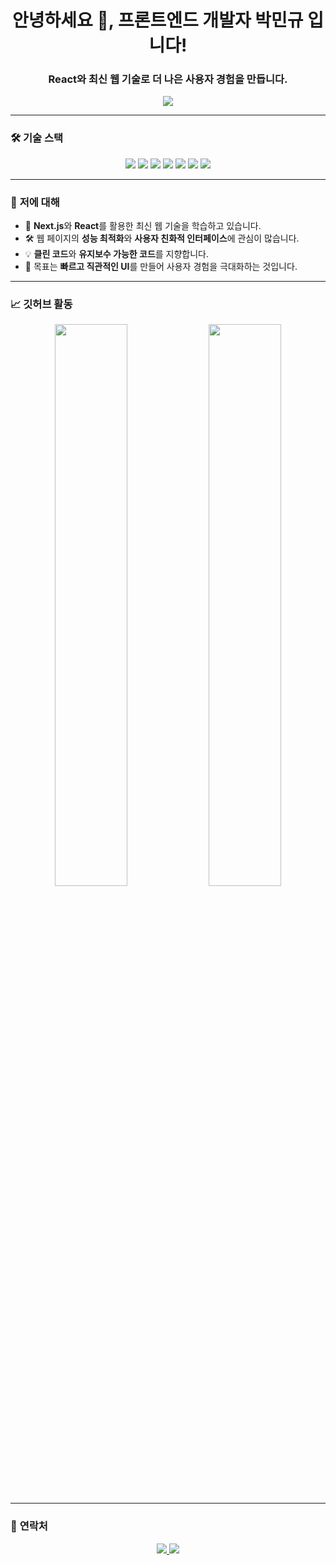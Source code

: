<h1 align="center">안녕하세요 👋, 프론트엔드 개발자 박민규 입니다!</h1>
<h3 align="center">React와 최신 웹 기술로 더 나은 사용자 경험을 만듭니다.</h3>

<p align="center">
  <img src="https://readme-typing-svg.herokuapp.com?font=Fira+Code&size=20&pause=1000&color=00D1FF&center=true&width=435&lines=프론트엔드+개발자;React+%7C+Next.js+%7C+TypeScript;클린+코드+%7C+효율적인+UI+구현;배우고+성장하는+개발자" />
</p>

---

### 🛠 **기술 스택**
<div align="center">
  <img src="https://img.shields.io/badge/React-20232A?style=flat-square&logo=react&logoColor=61DAFB" />
  <img src="https://img.shields.io/badge/Next.js-000000?style=flat-square&logo=next.js&logoColor=white" />
  <img src="https://img.shields.io/badge/TypeScript-007ACC?style=flat-square&logo=typescript&logoColor=white" />
  <img src="https://img.shields.io/badge/HTML5-E34F26?style=flat-square&logo=html5&logoColor=white" />
  <img src="https://img.shields.io/badge/CSS3-1572B6?style=flat-square&logo=css3&logoColor=white" />
  <img src="https://img.shields.io/badge/Tailwind%20CSS-06B6D4?style=flat-square&logo=tailwindcss&logoColor=white" />
  <img src="https://img.shields.io/badge/SCSS-CC6699?style=flat-square&logo=sass&logoColor=white" />
</div>

---

### 🚀 **저에 대해**
- 🌱 **Next.js**와 **React**를 활용한 최신 웹 기술을 학습하고 있습니다.  
- 🛠 웹 페이지의 **성능 최적화**와 **사용자 친화적 인터페이스**에 관심이 많습니다.  
- 💡 **클린 코드**와 **유지보수 가능한 코드**를 지향합니다.  
- 🎯 목표는 **빠르고 직관적인 UI**를 만들어 사용자 경험을 극대화하는 것입니다.  

---

### 📈 **깃허브 활동**
<div align="center">
  <img src="https://github-readme-stats.vercel.app/api?username=당신의깃허브아이디&show_icons=true&theme=react&hide_border=true" width="48%" />
  <img src="https://github-readme-streak-stats.herokuapp.com/?user=당신의깃허브아이디&theme=react&hide_border=true" width="48%" />
</div>

---

### 🌟 **연락처**
<p align="center">
  <a href="https://linkedin.com/in/당신의링크드인아이디" target="_blank">
    <img src="https://img.shields.io/badge/LinkedIn-%230077B5.svg?&style=flat-square&logo=linkedin&logoColor=white" />
  </a>
  <a href="mailto:당신의이메일주소" target="_blank">
    <img src="https://img.shields.io/badge/Email-%23D14836.svg?&style=flat-square&logo=gmail&logoColor=white" />
  </a>
</p>
